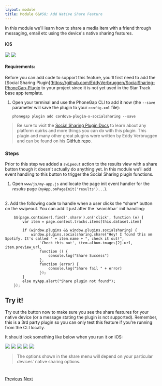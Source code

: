 ```yaml
---
layout: module
title: Module 6&#58; Add Native Share Feature
---
```

In this module we'll learn how to share a media item with a friend through messaging, email etc using the device's native sharing features.

#### iOS
<img class="screenshot-sm" src="images/share0.png"/>
<img class="screenshot-sm" src="images/share-ios.png"/>

#### Requirements:
Before you can add code to support this feature, you'll first need to add the [Social Sharing Plugin](https://github.com/EddyVerbruggen/SocialSharing-PhoneGap-Plugin
to your project since it is not yet used in the Star Track base app template. 

1. Open your terminal and use the PhoneGap CLI to add it now (the `--save` parameter will save the plugin to your `config.xml` file): 

       phonegap plugin add cordova-plugin-x-socialsharing --save

>Be sure to visit the [Social Sharing Plugin Docs](https://github.com/apache/cordova-plugin-network-information) 
to learn about any platform quirks and more things you can do with this plugin. This plugin and many other 
great plugins were written by Eddy Verbruggen and can be found on his [GitHub repo](https://github.com/EddyVerbruggen).  


### Steps
Prior to this step we added a `swipeout` action to the results view with a share button though it doesn't actually do anything yet. 
In this module we'll add event handling to this button to trigger the Social Sharing plugin functions. 

1. Open `www/js/my-app.js` and locate the page init event handler for the *results* page (`myApp.onPageInit('results')...`).
<br>
2. Add the following code to handle when a user clicks the *share* button on the swipeout. You can add it just after the  `searchbar` init handling:

        $$(page.container).find('.share').on('click', function (e) {
            var item = page.context.tracks.items[this.dataset.item]

            if (window.plugins && window.plugins.socialsharing) {
                window.plugins.socialsharing.share("Hey! I found this on Spotify. It's called " + item.name + ", check it out!",
                    'Check this out', item.album.images[2].url, item.preview_url,
                    function () {
                        console.log("Share Success")
                    },
                    function (error) {
                        console.log("Share fail " + error)
                    });
            }
            else myApp.alert("Share plugin not found");
        });

## Try it! 
Try out the button now to make sure you see the share features for your native device (or a message stating the plugin is 
not supported). Remember, this is a 3rd party plugin so you can only test this feature if you're running from the CLI locally.

  It should look something like below when you run it on iOS:

  <img class="screenshot-sm" src="images/swipeout-ios.png"/>
  <img class="screenshot-sm" src="images/share0.png"/>  
  <img class="screenshot-sm" src="images/share-android.png"/>
  <img class="screenshot-sm" src="images/android-swipeout.png"/>
  <img class="screenshot-sm" src="images/share-android.png"/>
  
  >The options shown in the share menu will depend on your particular devices' native sharing options.


<div class="row" style="margin-top:40px;">
 <div class="col-sm-12">
 <a href="lesson5.html" class="btn btn-default"><i class="glyphicon glyphicon-chevron-left"></i> Previous</a>
 <a href="lesson7.html" class="btn btn-default pull-right">Next <i class="glyphicon glyphicon-chevron-right"></i></a>
 </div>
</div>
